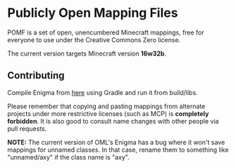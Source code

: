 # Publicly Open Mapping Files

POMF is a set of open, unencumbered Minecraft mappings, free for everyone to use under the Creative Commons Zero license.

The current version targets Minecraft version **16w32b**.

## Contributing

Compile Enigma from [here](https://github.com/OpenModLoader/Enigma) using Gradle and run it from build/libs.

Please remember that copying and pasting mappings from alternate projects under more restrictive licenses (such as MCP) is **completely forbidden**. It is also good to consult name changes with other people via pull requests.

**NOTE:** The current version of OML's Enigma has a bug where it won't save mappings for unnamed classes. In that case, rename them to something like 
"unnamed/axy" if the class name is "axy".
